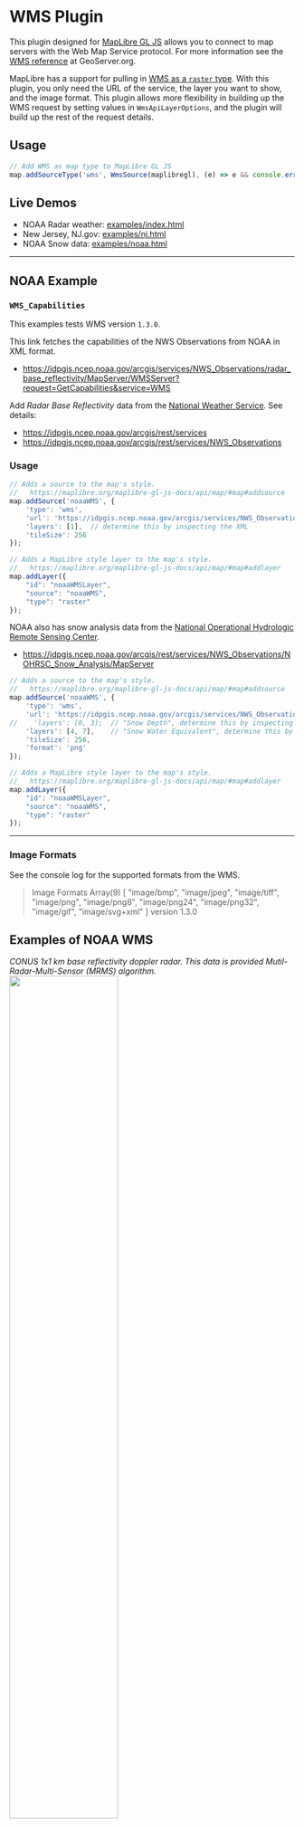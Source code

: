 # WMS Plugin

This plugin designed for [MapLibre GL JS](https://maplibre.org) allows you to connect to map servers with the Web Map Service protocol.  For more information see the [WMS reference](https://docs.geoserver.org/stable/en/user/services/wms/reference.html) at GeoServer.org.

MapLibre has a support for pulling in [WMS as a `raster` type](https://maplibre.org/maplibre-gl-js-docs/example/wms/).  With this plugin, you only need the URL of the service, the layer you want to show, and the image format.  This plugin allows more flexibility in building up the WMS request by setting values in `WmsApiLayerOptions`, and the plugin will build up the rest of the request details.

## Usage

```JavaScript
// Add WMS as map type to MapLibre GL JS
map.addSourceType('wms', WmsSource(maplibregl), (e) => e && console.error('There was an error', e));
```

## Live Demos

* NOAA Radar weather: [examples/index.html](https://raw.githack.com/nationalparkservice/npmap5-plugins/maplibre-gl-wms-source/examples/index.html)
* New Jersey, NJ.gov:  [examples/nj.html](https://raw.githack.com/nationalparkservice/npmap5-plugins/maplibre-gl-wms-source/examples/nj.html)
* NOAA Snow data: [examples/noaa.html](https://raw.githack.com/nationalparkservice/npmap5-plugins/maplibre-gl-wms-source/examples/noaa.html)

---

## NOAA Example

### `WMS_Capabilities`

This examples tests WMS version `1.3.0`.

This link fetches the capabilities of the NWS Observations from NOAA in XML format.

* https://idpgis.ncep.noaa.gov/arcgis/services/NWS_Observations/radar_base_reflectivity/MapServer/WMSServer?request=GetCapabilities&service=WMS

Add  *Radar Base Reflectivity* data from the [National Weather Service](https://opengeo.ncep.noaa.gov/geoserver/www/index.html).  See details:

* https://idpgis.ncep.noaa.gov/arcgis/rest/services
* https://idpgis.ncep.noaa.gov/arcgis/rest/services/NWS_Observations

### Usage

```JavaScript
// Adds a source to the map's style.
//   https://maplibre.org/maplibre-gl-js-docs/api/map/#map#addsource
map.addSource('noaaWMS', {
    'type': 'wms',
    'url': 'https://idpgis.ncep.noaa.gov/arcgis/services/NWS_Observations/radar_base_reflectivity/MapServer/WMSServer',
    'layers': [1],  // determine this by inspecting the XML
    'tileSize': 256
});

// Adds a MapLibre style layer to the map's style.
//   https://maplibre.org/maplibre-gl-js-docs/api/map/#map#addlayer
map.addLayer({
    "id": "noaaWMSLayer",
    "source": "noaaWMS",
    "type": "raster"
});
```

NOAA also has snow analysis data from the [National Operational Hydrologic Remote Sensing Center](https://www.nohrsc.noaa.gov/nsa/).

* https://idpgis.ncep.noaa.gov/arcgis/rest/services/NWS_Observations/NOHRSC_Snow_Analysis/MapServer

```JavaScript
// Adds a source to the map's style.
//   https://maplibre.org/maplibre-gl-js-docs/api/map/#map#addsource
map.addSource('noaaWMS', {
    'type': 'wms',
    'url': 'https://idpgis.ncep.noaa.gov/arcgis/services/NWS_Observations/NOHRSC_Snow_Analysis/MapServer/WMSServer',
//    'layers': [0, 3];  // "Snow Depth", determine this by inspecting the XML
    'layers': [4, 7],    // "Snow Water Equivalent", determine this by inspecting the XML
    'tileSize': 256,
    'format': 'png'
});

// Adds a MapLibre style layer to the map's style.
//   https://maplibre.org/maplibre-gl-js-docs/api/map/#map#addlayer
map.addLayer({
    "id": "noaaWMSLayer",
    "source": "noaaWMS",
    "type": "raster"
});
```

---

### Image Formats

See the console log for the supported formats from the WMS.

> Image Formats 
Array(9) [ "image/bmp", "image/jpeg", "image/tiff", "image/png", "image/png8", "image/png24", "image/png32", "image/gif", "image/svg+xml" ]
 version 1.3.0

## Examples of NOAA WMS

*CONUS 1x1 km base reflectivity doppler radar. This data is provided Mutil-Radar-Multi-Sensor (MRMS) algorithm.*
<img width="61.8%" src="assets/NOAA-Radar-Reflectivity.png">


*This service consists of four maps of snow characteristics for the coterminous U.S.: snow water equivalent, snow depth, mean snowpack temperature and snowmelt.*
<img width="61.8%" src="assets/NOAA-Snow-Analysis.png">

---

## NJ.gov Example

### `WMT_MS_Capabilities`

This examples tests WMS version `1.1.1`.

This link fetches the capabilities of the NWS Observations from [NJ Geographic Information Network](https://njgin.nj.gov/njgin/edata/imagery/) in XML format.

```JavaScript
// Adds a source to the map's style.
//   https://maplibre.org/maplibre-gl-js-docs/api/map/#map#addsource
map.addSource(layer, {
    'type': 'wms',
    'tileSize': 256,
    'url': 'https://img.nj.gov/imagerywms/Natural2019',
    'layers': ['Natural2019'], // determine this by inspecting the XML
    'format': 'png',
});

// Adds a MapLibre style layer to the map's style.
//   https://maplibre.org/maplibre-gl-js-docs/api/map/#map#addlayer
map.addLayer({
    "id": 'Natural2019',
    "source": 'Natural2019',
    "type": "raster",
});
```

### Image Formats

See the console log for the supported formats from the WMS.

> Image Formats 
Image Formats 
Array(4) [ "image/jpeg", "image/tiff", "image/png", "image/jp2;subtype=\"gmljp2\"" ]
 version 1.1.1

## Examples of NJ.gov WMS

*This service provides access to a raster dataset containing scanned and georeferenced black and white aerial photographs of the Atlantic coast of New Jersey. Photograph date is believed to be 1920, based upon hand-written notation on some of the storage envelopes.*

<img width="61.8%" src="assets/NJ-Coastal1920.jpeg">

---

*This OGC compliant Web Map Service includes a historical image data set of a mosaic of black and white photography of New Jersey from the early 1930s. The source imagery was hand cut to produce 261 mosaic tile prints on linen-backed paper. The data set was produced by scanning these mosaic tile prints at 400 dpi and saved as TIFF images.*

<img width="61.8%" src="assets/NJ-BlackWhite1930.jpeg">

---

*Ellis Island, 1930*

<img width="61.8%" src="assets/NJ-Ellis-Island-BlackWhite1930.jpg">

*This Web Map Service publishes the series of chronopaque photo-basemaps known as the "1977 Tidelands Basemaps."*

<img width="61.8%" src="assets/NJ-Tidelands1977.jpeg">

---

*Ellis Island, 1977*

<img width="61.8%" src="assets/NJ-Ellis-Island-Tidelands1977.jpg">

*This service provides natural color imagery from the 2019 National Agriculture Imagery Program (NAIP). The NAIP acquires and publishes ortho imagery that has been collected during the agricultural growing season in the U.S.*

<img width="61.8%" src="assets/NJ-Natural2019.jpeg">

---

## API

<!-- Generated by documentation.js. Update this documentation by updating the source code. -->

- [WMS Plugin](#wms-plugin)
  - [Usage](#usage)
  - [Live Demo](#live-demo)
  - [NOAA Example](#noaa-example)
    - [`WMS_Capabilities`](#wms_capabilities)
    - [Usage](#usage-1)
    - [Image Formats](#image-formats)
  - [Examples of NOAA WMS](#examples-of-noaa-wms)
  - [NJ.gov Example](#njgov-example)
    - [`WMT_MS_Capabilities`](#wmt_ms_capabilities)
    - [Image Formats](#image-formats-1)
  - [Examples of NJ.gov WMS](#examples-of-njgov-wms)
  - [API](#api)
    - [service](#service)
    - [version](#version)
    - [request](#request)
    - [layers](#layers)
    - [styles](#styles)
    - [srs](#srs)
    - [bbox](#bbox)
    - [width](#width)
    - [height](#height)
    - [format](#format)
    - [transparent](#transparent)
    - [bgcolor](#bgcolor)
    - [exceptions](#exceptions)
    - [time](#time)
    - [sld](#sld)
    - [sld\_body](#sld_body)

### service

Service name. Value is WMS.

Type: `"WMS"`

### version

Service version. Value is one of 1.0.0, 1.1.0, 1.1.1, 1.3.0.

Type: (`"1.0.0"` | `"1.1.0"` | `"1.1.1"` | `"1.3.0"`)

### request

Operation name. Value is GetMap.

Type: `"GetMap"`

### layers

Layers to display on map.Value is a comma - separated list of layer names.

Type: [string](https://developer.mozilla.org/docs/Web/JavaScript/Reference/Global_Objects/String)

### styles

Styles in which layers are to be rendered.Value is a comma - separated list of style names,
or empty if default styling is required.Style names may be empty in the list,
to use default layer styling.

Type: [string](https://developer.mozilla.org/docs/Web/JavaScript/Reference/Global_Objects/String)

### srs

Spatial Reference System for map output.Value is in form EPSG: nnn.

Type: [string](https://developer.mozilla.org/docs/Web/JavaScript/Reference/Global_Objects/String)

### bbox

Bounding box for map extent.Value is minx, miny, maxx, maxy in units of the SRS.

Type: [string](https://developer.mozilla.org/docs/Web/JavaScript/Reference/Global_Objects/String)

### width

Width of map output, in pixels.

Type: [string](https://developer.mozilla.org/docs/Web/JavaScript/Reference/Global_Objects/String)

### height

Height of map output, in pixels.

Type: [string](https://developer.mozilla.org/docs/Web/JavaScript/Reference/Global_Objects/String)

### format

Format for the map output.

Type: [string](https://developer.mozilla.org/docs/Web/JavaScript/Reference/Global_Objects/String)

### transparent

Whether the map background should be transparent.Values are true or false.Default is false

Type: [boolean](https://developer.mozilla.org/docs/Web/JavaScript/Reference/Global_Objects/Boolean)

### bgcolor

Background color for the map image.Value is in the form RRGGBB.Default is FFFFFF(white).

Type: [string](https://developer.mozilla.org/docs/Web/JavaScript/Reference/Global_Objects/String)

### exceptions

Format in which to report exceptions.Default value is application / vnd.ogc.se\_xml.

Type: [string](https://developer.mozilla.org/docs/Web/JavaScript/Reference/Global_Objects/String)

### time

Time value or range for map data.

Type: [string](https://developer.mozilla.org/docs/Web/JavaScript/Reference/Global_Objects/String)

### sld

A URL referencing a StyledLayerDescriptor XML file which controls or enhances map layers and styling

Type: [string](https://developer.mozilla.org/docs/Web/JavaScript/Reference/Global_Objects/String)

### sld\_body

A URL - encoded StyledLayerDescriptor XML document which controls or enhances map layers and styling

Type: [string](https://developer.mozilla.org/docs/Web/JavaScript/Reference/Global_Objects/String)

